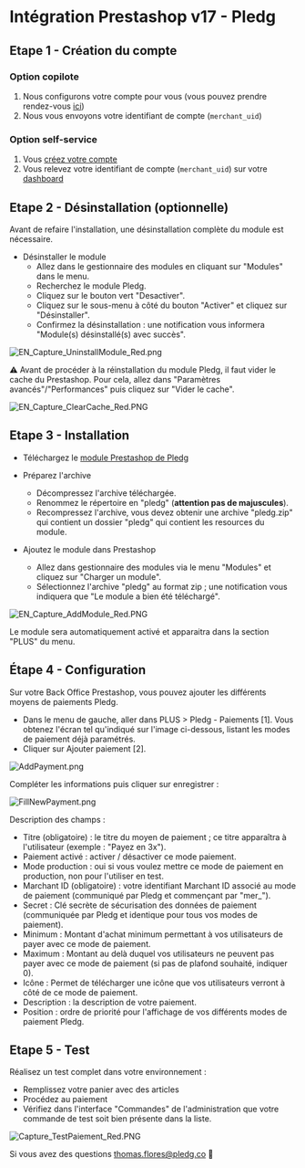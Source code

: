 # Intégration Prestashop v17 - Pledg

## Etape 1 - Création du compte

### Option copilote

1. Nous configurons votre compte pour vous (vous pouvez prendre rendez-vous [ici](https://pledg.co/prenez-rendez-vous/))
2. Nous vous envoyons votre identifiant de compte (`merchant_uid`)

### Option self-service

1. Vous [créez votre compte](https://staging.dashboard.ecard.pledg.co/#/)
2. Vous relevez votre identifiant de compte (`merchant_uid`) sur votre [dashboard](https://staging.dashboard.ecard.pledg.co/#/)

## Etape 2 - Désinstallation (optionnelle)

Avant de refaire l'installation, une désinstallation complète du module est nécessaire.

- Désinstaller le module
  - Allez dans le gestionnaire des modules en cliquant sur "Modules"
    dans le menu.
  - Recherchez le module Pledg.
  - Cliquez sur le bouton vert "Desactiver".
  - Cliquez sur le sous-menu à côté du bouton "Activer" et cliquez sur
    "Désinstaller".
  - Confirmez la désinstallation : une notification vous informera "Module(s) désinstallé(s) avec succès".

![EN_Capture_UninstallModule_Red.png](https://storage.googleapis.com/slite-api-files-production/files/IRZjGiN~EW/ebe6737d-5722-4974-b2d9-b1306a230cb0/EN_Capture_UninstallModule_Red.png)

⚠️ Avant de procéder à la réinstallation du module Pledg, il faut vider le cache du Prestashop. Pour cela, allez dans "Paramètres avancés"/"Performances" puis cliquez sur "Vider le cache".

![EN_Capture_ClearCache_Red.PNG](https://storage.googleapis.com/slite-api-files-production/files/IRZjGiN~EW/9d637eaa-45a7-4303-9183-fa094a0cba27/EN_Capture_ClearCache_Red.PNG)

## Etape 3 - Installation

- Téléchargez le [module Prestashop de Pledg](https://github.com/pledgcorporate/ecard-prestashop1.7/archive/master.zip)

- Préparez l'archive
  - Décompressez l'archive téléchargée.
  - Renommez le répertoire en "pledg" (**attention pas de majuscules**).
  - Recompressez l'archive, vous devez obtenir une archive "pledg.zip" qui contient un dossier "pledg" qui contient les resources du module. 

- Ajoutez le module dans Prestashop
  - Allez dans gestionnaire des modules via le menu "Modules" et cliquez sur "Charger un module".
  - Sélectionnez l'archive "pledg" au format zip ; une notification vous indiquera que "Le module a bien été
    téléchargé".

![EN_Capture_AddModule_Red.PNG](https://storage.googleapis.com/slite-api-files-production/files/IRZjGiN~EW/a2af32d8-f3b3-4aee-970c-5c63f2ccf8be/EN_Capture_AddModule_Red.PNG)

Le module sera automatiquement activé et apparaitra dans la section "PLUS" du menu.

## Étape 4 - Configuration

Sur votre Back Office Prestashop, vous pouvez ajouter les différents moyens de paiements Pledg.

 - Dans le menu de gauche, aller dans PLUS > Pledg - Paiements [1]. Vous obtenez l'écran tel qu'indiqué sur l'image ci-dessous, listant les modes de paiement déjà paramétrés.
 - Cliquer sur Ajouter paiement [2].

 ![AddPayment.png](https://pledg-assets.s3-eu-west-1.amazonaws.com/ecard-plugin-doc/module/Prestashop1.7/AddPayment.png)

Compléter les informations puis cliquer sur enregistrer :

![FillNewPayment.png](https://pledg-assets.s3-eu-west-1.amazonaws.com/ecard-plugin-doc/module/Prestashop1.7/FillNewPayment.png)

Description des champs :

- Titre (obligatoire) : le titre du moyen de paiement ; ce titre apparaîtra à l'utilisateur (exemple : "Payez en 3x").
- Paiement activé : activer / désactiver ce mode paiement.
- Mode production : oui si vous voulez mettre ce mode de paiement en production, non pour l'utiliser en test.
- Marchant ID (obligatoire) : votre identifiant Marchant ID associé au mode de paiement (communiqué par Pledg et commençant par "mer_").
- Secret : Clé secrète de sécurisation des données de paiement (communiquée par Pledg et identique pour tous vos modes de paiement).
- Minimum : Montant d'achat minimum permettant à vos utilisateurs de payer avec ce mode de paiement.
- Maximum : Montant au delà duquel vos utilisateurs ne peuvent pas payer avec ce mode de paiement (si pas de plafond souhaité, indiquer 0).
- Icône : Permet de télécharger une icône que vos utilisateurs verront à côté de ce mode de paiement.
- Description : la description de votre paiement.
- Position : ordre de priorité pour l'affichage de vos différents modes de paiement Pledg. 

## Etape 5 - Test

Réalisez un test complet dans votre environnement :

- Remplissez votre panier avec des articles
- Procédez au paiement
- Vérifiez dans l'interface "Commandes" de l'administration que votre commande de test soit bien présente dans la liste.

![Capture_TestPaiement_Red.PNG](https://storage.googleapis.com/slite-api-files-production/files/IRZjGiN~EW/1be289ee-6a00-4d4f-807d-a68ae5e2a4ef/Capture_TestPaiement_Red.PNG)

Si vous avez des questions thomas.flores@pledg.co 👋
